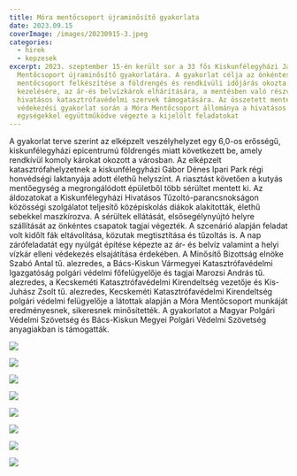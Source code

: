 ```yaml
---
title: Móra mentőcsoport újraminősítő gyakorlata
date: 2023.09.15
coverImage: /images/20230915-3.jpeg
categories:
  - hirek
  - kepzesek
excerpt: 2023. szeptember 15-én került sor a 33 fős Kiskunfélegyházi Járás Móra
  Mentőcsoport újraminősítő gyakorlatára. A gyakorlat célja az önkéntes
  mentőcsoport felkészítése a földrengés és rendkívüli időjárás okozta helyzetek
  kezelésére, az ár-és belvízkárok elhárítására, a mentésben való részvételre, a
  hivatásos katasztrófavédelmi szervek támogatására. Az összetett mentési és
  védekezési gyakorlat során a Móra Mentőcsoport állománya a hivatásos
  egységekkel együttműködve végezte a kijelölt feladatokat
---
```

A gyakorlat terve szerint az elképzelt veszélyhelyzet egy 6,0-os erősségű, kiskunfélegyházi epicentrumú földrengés miatt következett be, amely rendkívül komoly károkat okozott a városban. Az elképzelt katasztrófahelyzetnek a kiskunfélegyházi Gábor Dénes Ipari Park régi honvédségi laktanyája adott élethű helyszínt. A riasztást követően a kutyás mentőegység a megrongálódott épületből több sérültet mentett ki. Az áldozatokat a Kiskunfélegyházi Hivatásos Tűzoltó-parancsnokságon közösségi szolgálatot teljesítő középiskolás diákok alakították, élethű sebekkel maszkírozva. A sérültek ellátását, elsősegélynyújtó helyre szállítását az önkéntes csapatok tagjai végezték. A szcenárió alapján feladat volt kidőlt fák eltávolítása, közutak megtisztítása és tűzoltás is. A nap zárófeladatát egy nyúlgát építése képezte az ár- és belvíz valamint a helyi vízkár elleni védekezés elsajátítása érdekében.
A Minősítő Bizottság elnöke Szabó Antal tű. alezredes, a Bács-Kiskun Vármegyei Katasztrófavédelmi Igazgatóság polgári védelmi főfelügyelője és tagjai Marozsi András tű. alezredes, a Kecskeméti Katasztrófavédelmi Kirendeltség vezetője és Kis-Juhász Zsolt tű. alezredes, Kecskeméti Katasztrófavédelmi Kirendeltség polgári védelmi felügyelője a látottak alapján a Móra Mentőcsoport munkáját eredményesnek,  sikeresnek minősítették.
A gyakorlatot a Magyar Polgári Védelmi Szövetség és Bács-Kiskun Megyei Polgári Védelmi Szövetség anyagiakban is támogatták. 

![](/images/20230915-1.jpg)

![](/images/20230915-2.jpeg)

![](/images/20230915-3.jpeg)

![](/images/20230915-4.jpg)

![](/images/20230915-5.jpg)

![](/images/20230915-6.jpg)

![](/images/20230915-7.jpg)

![](/images/20230915-8.jpg)
